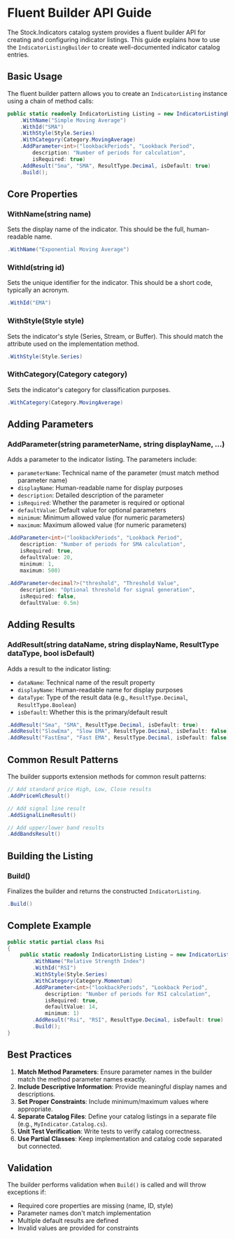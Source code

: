 # Fluent Builder API Guide

The Stock.Indicators catalog system provides a fluent builder API for creating and configuring indicator listings. This guide explains how to use the `IndicatorListingBuilder` to create well-documented indicator catalog entries.

## Basic Usage

The fluent builder pattern allows you to create an `IndicatorListing` instance using a chain of method calls:

```csharp
public static readonly IndicatorListing Listing = new IndicatorListingBuilder()
    .WithName("Simple Moving Average")
    .WithId("SMA")
    .WithStyle(Style.Series)
    .WithCategory(Category.MovingAverage)
    .AddParameter<int>("lookbackPeriods", "Lookback Period",
        description: "Number of periods for calculation",
        isRequired: true)
    .AddResult("Sma", "SMA", ResultType.Decimal, isDefault: true)
    .Build();
```

## Core Properties

### WithName(string name)

Sets the display name of the indicator. This should be the full, human-readable name.

```csharp
.WithName("Exponential Moving Average")
```

### WithId(string id)

Sets the unique identifier for the indicator. This should be a short code, typically an acronym.

```csharp
.WithId("EMA")
```

### WithStyle(Style style)

Sets the indicator's style (Series, Stream, or Buffer). This should match the attribute used on the implementation method.

```csharp
.WithStyle(Style.Series)
```

### WithCategory(Category category)

Sets the indicator's category for classification purposes.

```csharp
.WithCategory(Category.MovingAverage)
```

## Adding Parameters

### AddParameter<T>(string parameterName, string displayName, ...)

Adds a parameter to the indicator listing. The parameters include:

- `parameterName`: Technical name of the parameter (must match method parameter name)
- `displayName`: Human-readable name for display purposes
- `description`: Detailed description of the parameter
- `isRequired`: Whether the parameter is required or optional
- `defaultValue`: Default value for optional parameters
- `minimum`: Minimum allowed value (for numeric parameters)
- `maximum`: Maximum allowed value (for numeric parameters)

```csharp
.AddParameter<int>("lookbackPeriods", "Lookback Period",
    description: "Number of periods for SMA calculation",
    isRequired: true,
    defaultValue: 20,
    minimum: 1,
    maximum: 500)
    
.AddParameter<decimal?>("threshold", "Threshold Value",
    description: "Optional threshold for signal generation",
    isRequired: false,
    defaultValue: 0.5m)
```

## Adding Results

### AddResult(string dataName, string displayName, ResultType dataType, bool isDefault)

Adds a result to the indicator listing:

- `dataName`: Technical name of the result property
- `displayName`: Human-readable name for display purposes
- `dataType`: Type of the result data (e.g., `ResultType.Decimal`, `ResultType.Boolean`)
- `isDefault`: Whether this is the primary/default result

```csharp
.AddResult("Sma", "SMA", ResultType.Decimal, isDefault: true)
.AddResult("SlowEma", "Slow EMA", ResultType.Decimal, isDefault: false)
.AddResult("FastEma", "Fast EMA", ResultType.Decimal, isDefault: false)
```

## Common Result Patterns

The builder supports extension methods for common result patterns:

```csharp
// Add standard price High, Low, Close results
.AddPriceHlcResult()

// Add signal line result
.AddSignalLineResult()

// Add upper/lower band results
.AddBandsResult()
```

## Building the Listing

### Build()

Finalizes the builder and returns the constructed `IndicatorListing`.

```csharp
.Build()
```

## Complete Example

```csharp
public static partial class Rsi
{
    public static readonly IndicatorListing Listing = new IndicatorListingBuilder()
        .WithName("Relative Strength Index")
        .WithId("RSI")
        .WithStyle(Style.Series)
        .WithCategory(Category.Momentum)
        .AddParameter<int>("lookbackPeriods", "Lookback Period",
            description: "Number of periods for RSI calculation",
            isRequired: true,
            defaultValue: 14,
            minimum: 1)
        .AddResult("Rsi", "RSI", ResultType.Decimal, isDefault: true)
        .Build();
}
```

## Best Practices

1. **Match Method Parameters**: Ensure parameter names in the builder match the method parameter names exactly.
2. **Include Descriptive Information**: Provide meaningful display names and descriptions.
3. **Set Proper Constraints**: Include minimum/maximum values where appropriate.
4. **Separate Catalog Files**: Define your catalog listings in a separate file (e.g., `MyIndicator.Catalog.cs`).
5. **Unit Test Verification**: Write tests to verify catalog correctness.
6. **Use Partial Classes**: Keep implementation and catalog code separated but connected.

## Validation

The builder performs validation when `Build()` is called and will throw exceptions if:

- Required core properties are missing (name, ID, style)
- Parameter names don't match implementation
- Multiple default results are defined
- Invalid values are provided for constraints
